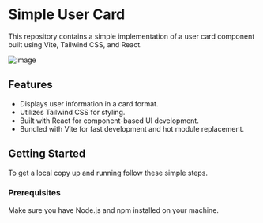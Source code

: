 # Simple User Card 

This repository contains a simple implementation of a user card component built using Vite, Tailwind CSS, and React.

![image](https://github.com/RRajalakshmi24/Simple-Card/assets/101980299/a31ac930-fcdf-4097-ab9d-803668665afd)


## Features

- Displays user information in a card format.
- Utilizes Tailwind CSS for styling.
- Built with React for component-based UI development.
- Bundled with Vite for fast development and hot module replacement.

## Getting Started

To get a local copy up and running follow these simple steps.

### Prerequisites

Make sure you have Node.js and npm installed on your machine.
